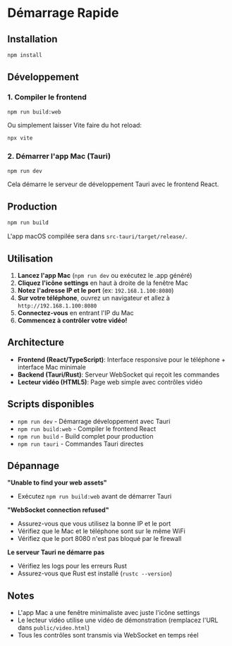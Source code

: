 # Démarrage Rapide

## Installation

```bash
npm install
```

## Développement

### 1. Compiler le frontend

```bash
npm run build:web
```

Ou simplement laisser Vite faire du hot reload:

```bash
npx vite
```

### 2. Démarrer l'app Mac (Tauri)

```bash
npm run dev
```

Cela démarre le serveur de développement Tauri avec le frontend React.

## Production

```bash
npm run build
```

L'app macOS compilée sera dans `src-tauri/target/release/`.

## Utilisation

1. **Lancez l'app Mac** (`npm run dev` ou exécutez le .app généré)
2. **Cliquez l'icône settings** en haut à droite de la fenêtre Mac
3. **Notez l'adresse IP et le port** (ex: `192.168.1.100:8080`)
4. **Sur votre téléphone**, ouvrez un navigateur et allez à `http://192.168.1.100:8080`
5. **Connectez-vous** en entrant l'IP du Mac
6. **Commencez à contrôler votre vidéo!**

## Architecture

- **Frontend (React/TypeScript)**: Interface responsive pour le téléphone + interface Mac minimale
- **Backend (Tauri/Rust)**: Serveur WebSocket qui reçoit les commandes
- **Lecteur vidéo (HTML5)**: Page web simple avec contrôles vidéo

## Scripts disponibles

- `npm run dev` - Démarrage développement avec Tauri
- `npm run build:web` - Compiler le frontend React
- `npm run build` - Build complet pour production
- `npm run tauri` - Commandes Tauri directes

## Dépannage

**"Unable to find your web assets"**
- Exécutez `npm run build:web` avant de démarrer Tauri

**"WebSocket connection refused"**
- Assurez-vous que vous utilisez la bonne IP et le port
- Vérifiez que le Mac et le téléphone sont sur le même WiFi
- Vérifiez que le port 8080 n'est pas bloqué par le firewall

**Le serveur Tauri ne démarre pas**
- Vérifiez les logs pour les erreurs Rust
- Assurez-vous que Rust est installé (`rustc --version`)

## Notes

- L'app Mac a une fenêtre minimaliste avec juste l'icône settings
- Le lecteur vidéo utilise une vidéo de démonstration (remplacez l'URL dans `public/video.html`)
- Tous les contrôles sont transmis via WebSocket en temps réel
